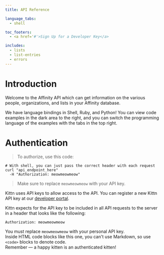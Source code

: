 ```yaml
---
title: API Reference

language_tabs:
  - shell

toc_footers:
  - <a href='#'>Sign Up for a Developer Key</a>

includes:
  - lists
  - list-entries
  - errors
---
```


# Introduction

Welcome to the Affinity API which can get information on the various people, organizations, and lists in your Affinity database. 

We have language bindings in Shell, Ruby, and Python! You can view code examples in the dark area to the right, and you can switch the programming language of the examples with the tabs in the top right.

# Authentication

> To authorize, use this code:

```shell
# With shell, you can just pass the correct header with each request
curl "api_endpoint_here"
  -H "Authorization: meowmeowmeow"
```

> Make sure to replace `meowmeowmeow` with your API key.

Kittn uses API keys to allow access to the API. You can register a new Kittn API key at our [developer portal](http://example.com/developers).

Kittn expects for the API key to be included in all API requests to the server in a header that looks like the following:

`Authorization: meowmeowmeow`

<aside class="notice">
You must replace <code>meowmeowmeow</code> with your personal API key.
</aside>
<aside class="warning">Inside HTML code blocks like this one, you can't use Markdown, so use <code>&lt;code&gt;</code> blocks to denote code.</aside>
<aside class="success">
Remember — a happy kitten is an authenticated kitten!
</aside>

